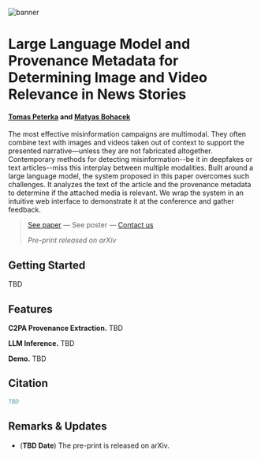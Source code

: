 ![banner](https://github.com/user-attachments/assets/e349a27e-a23b-4ae7-b42d-2988559d70da)

# Large Language Model and Provenance Metadata for Determining Image and Video Relevance in News Stories

#### [Tomas Peterka]() and [Matyas Bohacek](https://www.matyasbohacek.com)

The most effective misinformation campaigns are multimodal. They often combine text with images and videos taken out of context to support the presented narrative—unless they are not fabricated altogether. Contemporary methods for detecting misinformation--be it in deepfakes or text articles--miss this interplay between multiple modalities. Built around a large language model, the system proposed in this paper overcomes such challenges. It analyzes the text of the article and the provenance metadata to determine if the attached media is relevant. We wrap the system in an intuitive web interface to demonstrate it at the conference and gather feedback.

> [See paper]() — See poster — [Contact us](mailto:maty-at-stanford-dot-edu)
> 
> _Pre-print released on arXiv_

## Getting Started

TBD

## Features

**C2PA Provenance Extraction.** TBD

**LLM Inference.** TBD

**Demo.** TBD

## Citation

```bibtex
TBD
```

## Remarks & Updates

- (**TBD Date**) The pre-print is released on arXiv.
